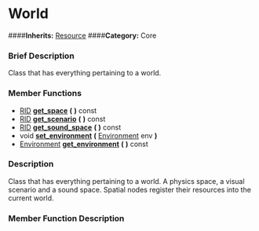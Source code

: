 #  World  
####**Inherits:** [Resource](class_resource)
####**Category:** Core

###  Brief Description  
Class that has everything pertaining to a world.

###  Member Functions 
  * [RID](class_rid)  **[get&#95;space](#get_space)**  **(** **)** const
  * [RID](class_rid)  **[get&#95;scenario](#get_scenario)**  **(** **)** const
  * [RID](class_rid)  **[get&#95;sound&#95;space](#get_sound_space)**  **(** **)** const
  * void  **[set&#95;environment](#set_environment)**  **(** [Environment](class_environment) env  **)**
  * [Environment](class_environment)  **[get&#95;environment](#get_environment)**  **(** **)** const

###  Description  
Class that has everything pertaining to a world. A physics space, a visual scenario and a sound space. Spatial nodes register their resources into the current world.

###  Member Function Description  
